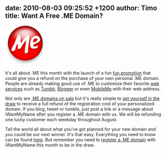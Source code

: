 date: 2010-08-03 09:25:52 +1200
author: Timo
title: Want A Free .ME Domain?
----

![.me domain logo](/media/2010-08-03-me-domain-logo.png)

It's all about .ME this month with the launch of a fun [fun promotion](http://archived.link/https://iwantmyname.com/win-free-domain) that could give you a refund on the purchase of your own personal .ME domain. People are already making good use of .ME to customize their favorite [web services](https://iwantmyname.com/services) such as [Tumblr](https://iwantmyname.com/features/applications/custom-domain-apps/blogs/tumblr-tumblelog-easy-blog-with-own-url), [Blogger](https://iwantmyname.com/features/applications/custom-domain-apps/blogs/blogger-blogspot-free-blog-with-own-url) or even [MobileMe](https://iwantmyname.com/features/applications/custom-domain-apps/apple/mobileme-personal-domains) with their web address.

Not only are [.ME domains on sale](https://iwantmyname.com/domains/me-domain-sale-promo-offer) but it's really simple to [get yourself in the draw](http://archived.link/https://iwantmyname.com/win-free-domain) to receive a full refund of the registration cost of your personalized domain. If you blog, tweet or tumble, just post a link or a message about iWantMyName after you register a .ME domain with us. We will be refunding one lucky customer each weekday throughout August.

Tell the world all about what you've got planned for your new domain and you could be our next winner. It's that easy. Everything you need to know can be found [here](https://iwantmyname.com/win-free-domain). But remember you need to [register a .ME domain](https://iwantmyname.com/domains/me-montenegrean-domain-name-registration-for-montenegro) with iWantMyName this month to be in the draw.
